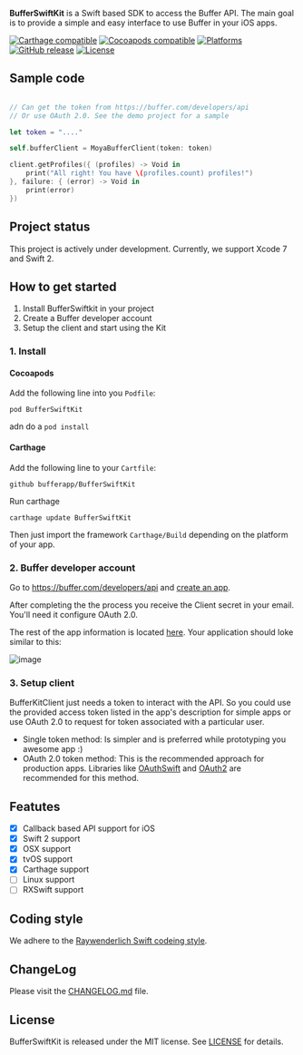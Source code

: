 **BufferSwiftKit** is a Swift based SDK to access the Buffer API. 
The main goal is to provide a simple and easy interface to use Buffer in your iOS apps.

[![Carthage compatible](https://img.shields.io/badge/Carthage-compatible-4BC51D.svg?style=flat)](https://github.com/Carthage/Carthage)
[![Cocoapods compatible](https://img.shields.io/badge/Cocoapods-compatible-4BC51D.svg?style=flat)](https://cocoapods.org/)
[![Platforms](https://img.shields.io/badge/platform-ios%20%7C%20osx%20%7C%20watchos%7C%20tvos-lightgray.svg)]()
[![GitHub release](https://img.shields.io/badge/release-0.0.1-blue.svg)]()
[![License](https://img.shields.io/badge/license-MIT-blue.svg)]()

## Sample code

```swift

// Can get the token from https://buffer.com/developers/api
// Or use OAuth 2.0. See the demo project for a sample

let token = "...." 

self.bufferClient = MoyaBufferClient(token: token)

client.getProfiles({ (profiles) -> Void in
    print("All right! You have \(profiles.count) profiles!")
}, failure: { (error) -> Void in
    print(error)
})

```

## Project status

This project is actively under development.
Currently, we support Xcode 7 and Swift 2.

## How to get started

1. Install BufferSwiftkit in your project
2. Create a Buffer developer account
3. Setup the client and start using the Kit

### 1. Install

#### Cocoapods
Add the following line into you ```Podfile```:

```
pod BufferSwiftKit
```

adn do a ```pod install```

#### Carthage

Add the following line to your ```Cartfile```:

```
github bufferapp/BufferSwiftKit
```

Run carthage 

```
carthage update BufferSwiftKit
```

Then just import the framework ```Carthage/Build``` depending on the platform of your app.

### 2. Buffer developer account

Go to https://buffer.com/developers/api and [create an app](https://buffer.com/developers/apps/create).

After completing the the process you receive the Client secret in your email. You'll need it configure OAuth 2.0.

The rest of the app information is located [here](https://buffer.com/developers/apps). Your application should loke similar to this:

![image](http://cl.ly/03453V0E1I07/ss.png)

### 3. Setup client

BufferKitClient just needs a token to interact with the API. So you could use the provided access token listed in the app's description for simple apps or use OAuth 2.0 to request for token associated with a particular user.

* Single token method: Is simpler and is preferred while prototyping you awesome app :)
* OAuth 2.0 token method: This is the recommended approach for production apps. Libraries like [OAuthSwift](https://github.com/OAuthSwift/OAuthSwift) and [OAuth2](https://github.com/p2/OAuth2) are recommended for this method.

## Featutes

- [x] Callback based API support for iOS
- [x] Swift 2 support
- [x] OSX support
- [x] tvOS support
- [x] Carthage support
- [ ] Linux support
- [ ] RXSwift support

## Coding style

We adhere to the [Raywenderlich Swift codeing style](https://github.com/raywenderlich/swift-style-guide).

## ChangeLog

Please visit the [CHANGELOG.md](CHANGELOG.md) file.

## License

BufferSwiftKit is released under the MIT license. See [LICENSE](LICENSE) for details.
